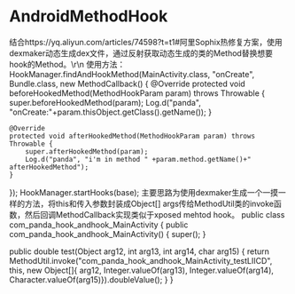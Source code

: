 # AndroidMethodHook
结合https://yq.aliyun.com/articles/74598?t=t1#阿里Sophix热修复方案，使用dexmaker动态生成dex文件，通过反射获取动态生成的类的Method替换想要hook的Method。\r\n
使用方法：
HookManager.findAndHookMethod(MainActivity.class, "onCreate", Bundle.class, new MethodCallback() {
    @Override
    protected void beforeHookedMethod(MethodHookParam param) throws Throwable {
        super.beforeHookedMethod(param);
        Log.d("panda", "onCreate:"+param.thisObject.getClass().getName());
    }

    @Override
    protected void afterHookedMethod(MethodHookParam param) throws Throwable {
        super.afterHookedMethod(param);
        Log.d("panda", "i'm in method " +param.method.getName()+" afterHookedMethod");
    }
});
HookManager.startHooks(base);
主要思路为使用dexmaker生成一个一摸一样的方法，将this和传入参数封装成Object[] args传给MethodUtil类的invoke函数，然后回调MethodCallback实现类似于xposed mehtod hook。
public class com_panda_hook_andhook_MainActivity {
  public com_panda_hook_andhook_MainActivity() {
      super();
  }

  public double test(Object arg12, int arg13, int arg14, char arg15) {
      return MethodUtil.invoke("com_panda_hook_andhook_MainActivity_testLIICD", this, new Object[]{
              arg12, Integer.valueOf(arg13), Integer.valueOf(arg14), Character.valueOf(arg15)}).doubleValue();
  }
}
